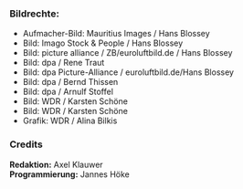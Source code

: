 ### Bildrechte:

- Aufmacher-Bild: Mauritius Images / Hans Blossey
- Bild: Imago Stock & People / Hans Blossey
- Bild: picture alliance / ZB/euroluftbild.de / Hans Blossey
- Bild: dpa / Rene Traut
- Bild: dpa Picture-Alliance / euroluftbild.de/Hans Blossey
- Bild: dpa / Bernd Thissen
- Bild: dpa / Arnulf Stoffel
- Bild: WDR / Karsten Schöne
- Bild: WDR / Karsten Schöne <br/>
- Grafik: WDR / Alina Bilkis

### Credits

**Redaktion:** Axel Klauwer <br/>
**Programmierung:** Jannes Höke
